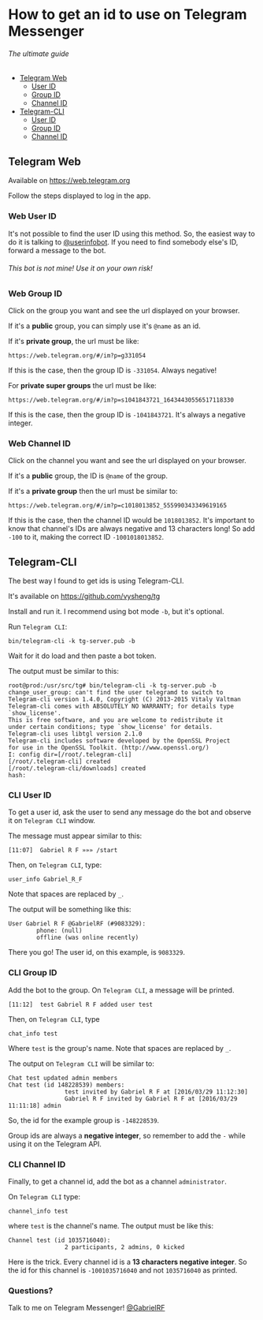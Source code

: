 # How to get an id to use on Telegram Messenger

###### The ultimate guide

* [Telegram Web](#telegram-web)
  * [User ID](#web-user-id)
  * [Group ID](#web-group-id)
  * [Channel ID](#web-channel-id)
* [Telegram-CLI](#telegram-cli)
  * [User ID](#cli-user-id)
  * [Group ID](#cli-group-id)
  * [Channel ID](#cli-channel-id)

## Telegram Web

Available on https://web.telegram.org

Follow the steps displayed to log in the app.

### Web User ID

It's not possible to find the user ID using this method. So, the easiest way to do it is talking to [@userinfobot](https://telegram.me/userinfobot). If you need to find somebody else's ID, forward a message to the bot.

###### _This bot is not mine! Use it on your own risk!_

### Web Group ID

Click on the group you want and see the url displayed on your browser.

If it's a __public__ group, you can simply use it's `@name` as an id.

If it's __private group__, the url must be like:
```
https://web.telegram.org/#/im?p=g331054
```
If this is the case, then the group ID is `-331054`. Always negative!

For __private super groups__ the url must be like:
```
https://web.telegram.org/#/im?p=s1041843721_16434430556517118330
```
If this is the case, then the group ID is `-1041843721`. It's always a negative integer.


### Web Channel ID

Click on the channel you want and see the url displayed on your browser.

If it's a __public__ group, the ID is `@name` of the group.

If it's a __private group__ then the url must be similar to:
```
https://web.telegram.org/#/im?p=c1018013852_555990343349619165
```

If this is the case, then the channel ID would be `1018013852`. It's important to know that channel's IDs are always negative and 13 characters long! So add `-100` to it, making the correct ID `-1001018013852`.

## Telegram-CLI

The best way I found to get ids is using Telegram-CLI. 

It's available on https://github.com/vysheng/tg 

Install and run it. I recommend using bot mode `-b`, but it's optional.

Run `Telegram CLI`:

```
bin/telegram-cli -k tg-server.pub -b
```

Wait for it do load and then paste a bot token.

The output must be similar to this:

```
root@prod:/usr/src/tg# bin/telegram-cli -k tg-server.pub -b
change_user_group: can't find the user telegramd to switch to
Telegram-cli version 1.4.0, Copyright (C) 2013-2015 Vitaly Valtman
Telegram-cli comes with ABSOLUTELY NO WARRANTY; for details type `show_license'.
This is free software, and you are welcome to redistribute it
under certain conditions; type `show_license' for details.
Telegram-cli uses libtgl version 2.1.0
Telegram-cli includes software developed by the OpenSSL Project
for use in the OpenSSL Toolkit. (http://www.openssl.org/)
I: config dir=[/root/.telegram-cli]
[/root/.telegram-cli] created
[/root/.telegram-cli/downloads] created
hash: 
```

### CLI User ID

To get a user id, ask the user to send any message do the bot and observe it on `Telegram CLI` window.

The message must appear similar to this:

```
[11:07]  Gabriel R F »»» /start
```

Then, on `Telegram CLI`, type:

```
user_info Gabriel_R_F
```

Note that spaces are replaced by `_`.

The output will be something like this:

```
User Gabriel R F @GabrielRF (#9083329):
        phone: (null)
        offline (was online recently)
```

There you go! The user id, on this example, is `9083329`.

### CLI Group ID

Add the bot to the group. On `Telegram CLI`, a message will be printed.

```
[11:12]  test Gabriel R F added user test
```

Then, on `Telegram CLI`, type

```
chat_info test
```

Where `test` is the group's name. Note that spaces are replaced by `_`.

The output on `Telegram CLI` will be similar to:

```
Chat test updated admin members
Chat test (id 148228539) members:
                test invited by Gabriel R F at [2016/03/29 11:12:30]
                Gabriel R F invited by Gabriel R F at [2016/03/29 11:11:18] admin
```

So, the id for the example group is `-148228539`. 

Group ids are always a __negative integer__, so remember to add the `-` while using it on the Telegram API.

### CLI Channel ID

Finally, to get a channel id, add the bot as a channel `administrator`.

On `Telegram CLI` type:

```
channel_info test
```

where `test` is the channel's name. The output must be like this:

```
Channel test (id 1035716040):
                2 participants, 2 admins, 0 kicked
```

Here is the trick. Every channel id is a __13 characters negative integer__. So the id for this channel is `-1001035716040` and not `1035716040` as printed.

### Questions?

Talk to me on Telegram Messenger! [@GabrielRF](http://telegram.me/GabrielRF)
